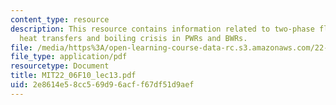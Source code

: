 ```yaml
---
content_type: resource
description: This resource contains information related to two-phase flow, boiling
  heat transfers and boiling crisis in PWRs and BWRs.
file: /media/https%3A/open-learning-course-data-rc.s3.amazonaws.com/22-06-engineering-of-nuclear-systems-fall-2010/2e8614e58cc569d96acff67df51d9aef_MIT22_06F10_lec13.pdf
file_type: application/pdf
resourcetype: Document
title: MIT22_06F10_lec13.pdf
uid: 2e8614e5-8cc5-69d9-6acf-f67df51d9aef
---
```

